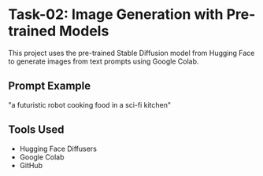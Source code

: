# Task-02: Image Generation with Pre-trained Models

This project uses the pre-trained Stable Diffusion model from Hugging Face to generate images from text prompts using Google Colab.

## Prompt Example
"a futuristic robot cooking food in a sci-fi kitchen"

## Tools Used
- Hugging Face Diffusers
- Google Colab
- GitHub

